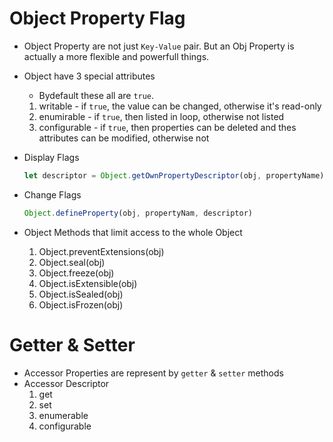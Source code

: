 # Object Property Flag

- Object Property are not just `Key-Value` pair. But an Obj Property is actually a more flexible and powerfull things.
- Object have 3 special attributes
  - Bydefault these all are `true`.
  1. writable - if `true`, the value can be changed, otherwise it's read-only
  2. enumirable - if `true`, then listed in loop, otherwise not listed
  3. configurable - if `true`, then properties can be deleted and thes attributes can be modified, otherwise not
- Display Flags

  ```js
  let descriptor = Object.getOwnPropertyDescriptor(obj, propertyName)
  ```
- Change Flags

  ```js
  Object.defineProperty(obj, propertyNam, descriptor)
  ```

- Object Methods that limit access to the whole Object
  1. Object.preventExtensions(obj)
  2. Object.seal(obj)
  3. Object.freeze(obj)
  4. Object.isExtensible(obj)
  5. Object.isSealed(obj)
  6. Object.isFrozen(obj)

# Getter & Setter

- Accessor Properties are represent by `getter` & `setter` methods
- Accessor Descriptor
  1. get
  2. set
  3. enumerable
  4. configurable
